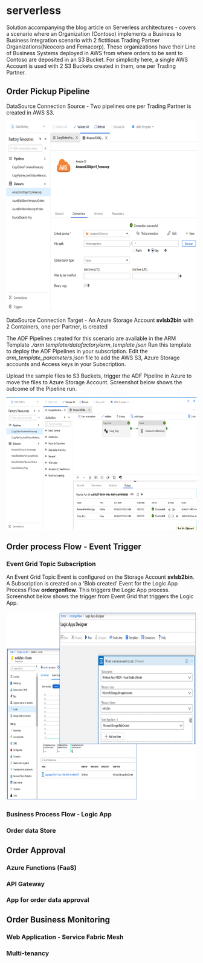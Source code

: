 # serverless
Solution accompanying the blog article on Serverless architectures - covers a scenario where an Organization (Contoso) implements a Business to Business Integration scenario with 2 fictitious Trading Partner Organizations(Neocorp and Femacorp). These organizations have their Line of Business Systems deployed in AWS from where orders to be sent to Contoso are deposited in an S3 Bucket. For simplicity here, a single AWS Account is used with 2 S3 Buckets created in them, one per Trading Partner.
 

## Order Pickup Pipeline
DataSource Connection Source - Two pipelines one per Trading Partner is created in AWS S3. 

<img src="./images/AWSConnection.PNG" alt="drawing" height="500px">

DataSource Connection Target - An Azure Storage Account **svlsb2bin** with 2 Containers, one per Partner, is created

The ADF Pipelines created for this scenario are available in the ARM Template *./arm template/datafactory/arm_template.json*
Run this template to deploy the ADF Pipelines in your subscription. Edit the *arm_template_parameters.json* file to add the AWS S3, Azure Storage accounts and Access keys in your Subscription.

Upload the sample files to S3 Buckets, trigger the ADF Pipeline in Azure to move the files to Azure Storage Account. Screenshot below shows the outcome of the Pipeline run.

<img src="./images/ADF_Run.PNG" alt="drawing" height="350px">

## Order process Flow - Event Trigger

### Event Grid Topic Subscription
An Event Grid Topic Event is configured on the Storage Account **svlsb2bin**. A Subscription is created on a 'Blob created' Event for the Logic App Process Flow **ordergenflow**. This triggers the Logic App process. Screenshot below shows the trigger from Event Grid that triggers the Logic App.

<img src="./images/EventGridSubscription.PNG" alt="drawing" height="500px"/>

### Business Process Flow - Logic App


### Order data Store


## Order Approval

### Azure Functions (FaaS)

### API Gateway

### App for order data approval

## Order Business Monitoring

### Web Application - Service Fabric Mesh

### Multi-tenancy


##

